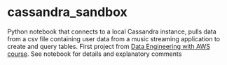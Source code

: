 # cassandra_sandbox

Python notebook that connects to a local Cassandra instance, pulls data from a csv file containing user data from a music streaming application to create and query tables. First project from [Data Engineering with AWS course](https://www.udacity.com/course/data-engineer-nanodegree--nd027). See notebook for details and explanatory comments
